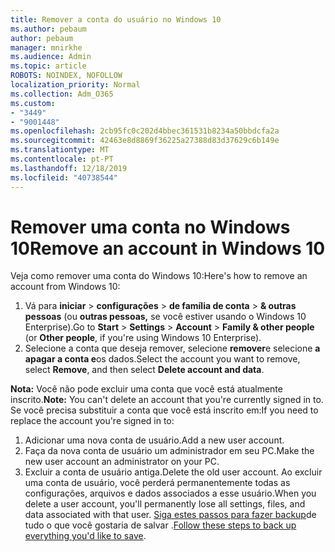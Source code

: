 ```yaml
---
title: Remover a conta do usuário no Windows 10
ms.author: pebaum
author: pebaum
manager: mnirkhe
ms.audience: Admin
ms.topic: article
ROBOTS: NOINDEX, NOFOLLOW
localization_priority: Normal
ms.collection: Adm_O365
ms.custom:
- "3449"
- "9001448"
ms.openlocfilehash: 2cb95fc0c202d4bbec361531b8234a50bbdcfa2a
ms.sourcegitcommit: 42463e8d8869f36225a27388d83d37629c6b149e
ms.translationtype: MT
ms.contentlocale: pt-PT
ms.lasthandoff: 12/18/2019
ms.locfileid: "40738544"
---
```

# <a name="remove-an-account-in-windows-10"></a><span data-ttu-id="b7fe0-102">Remover uma conta no Windows 10</span><span class="sxs-lookup"><span data-stu-id="b7fe0-102">Remove an account in Windows 10</span></span>

<span data-ttu-id="b7fe0-103">Veja como remover uma conta do Windows 10:</span><span class="sxs-lookup"><span data-stu-id="b7fe0-103">Here's how to remove an account from Windows 10:</span></span>

1. <span data-ttu-id="b7fe0-104">Vá para **iniciar** > **configurações** > **de família de conta** > **& outras pessoas** (ou **outras pessoas,** se você estiver usando o Windows 10 Enterprise).</span><span class="sxs-lookup"><span data-stu-id="b7fe0-104">Go to **Start** > **Settings** > **Account** > **Family & other people** (or **Other people**, if you're using Windows 10 Enterprise).</span></span>
2. <span data-ttu-id="b7fe0-105">Selecione a conta que deseja remover, selecione **remover**e selecione **a apagar a conta e**os dados.</span><span class="sxs-lookup"><span data-stu-id="b7fe0-105">Select the account you want to remove, select **Remove**, and then select **Delete account and data**.</span></span>
 
<span data-ttu-id="b7fe0-106">**Nota:** Você não pode excluir uma conta que você está atualmente inscrito.</span><span class="sxs-lookup"><span data-stu-id="b7fe0-106">**Note:** You can't delete an account that you're currently signed in to.</span></span>  <span data-ttu-id="b7fe0-107">Se você precisa substituir a conta que você está inscrito em:</span><span class="sxs-lookup"><span data-stu-id="b7fe0-107">If you need to replace the account you're signed in to:</span></span>

1. <span data-ttu-id="b7fe0-108">Adicionar uma nova conta de usuário.</span><span class="sxs-lookup"><span data-stu-id="b7fe0-108">Add a new user account.</span></span>
2. <span data-ttu-id="b7fe0-109">Faça da nova conta de usuário um administrador em seu PC.</span><span class="sxs-lookup"><span data-stu-id="b7fe0-109">Make the new user account an administrator on your PC.</span></span>
3. <span data-ttu-id="b7fe0-110">Excluir a conta de usuário antiga.</span><span class="sxs-lookup"><span data-stu-id="b7fe0-110">Delete the old user account.</span></span> <span data-ttu-id="b7fe0-111">Ao excluir uma conta de usuário, você perderá permanentemente todas as configurações, arquivos e dados associados a esse usuário.</span><span class="sxs-lookup"><span data-stu-id="b7fe0-111">When you delete a user account, you'll permanently lose all settings, files, and data associated with that user.</span></span> <span data-ttu-id="b7fe0-112">[Siga estes passos para fazer backup](https://support.microsoft.com/help/4027408/windows-10-backup-and-restore)de tudo o que você gostaria de salvar .</span><span class="sxs-lookup"><span data-stu-id="b7fe0-112">[Follow these steps to back up everything you'd like to save](https://support.microsoft.com/help/4027408/windows-10-backup-and-restore).</span></span>